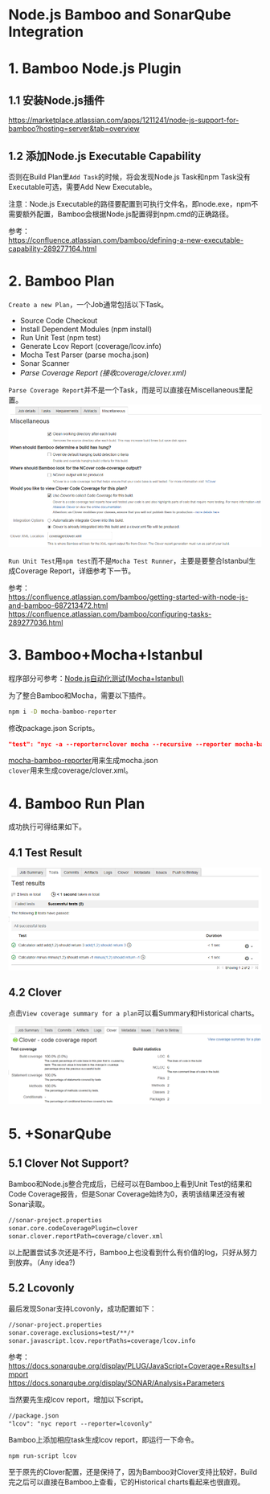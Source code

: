 Node.js Bamboo and SonarQube Integration
====
# 1. Bamboo Node.js Plugin
## 1.1 安装Node.js插件
https://marketplace.atlassian.com/apps/1211241/node-js-support-for-bamboo?hosting=server&tab=overview

## 1.2 添加Node.js Executable Capability
否则在Build Plan里`Add Task`的时候，将会发现Node.js Task和npm Task没有Executable可选，需要Add New Executable。        

注意：Node.js Executable的路径要配置到可执行文件名，即node.exe，npm不需要额外配置，Bamboo会根据Node.js配置得到npm.cmd的正确路径。

参考：      
https://confluence.atlassian.com/bamboo/defining-a-new-executable-capability-289277164.html

# 2. Bamboo Plan
`Create a new Plan`，一个Job通常包括以下Task。
* Source Code Checkout
* Install Dependent Modules (npm install)
* Run Unit Test (npm test)
* Generate Lcov Report (coverage/lcov.info)
* Mocha Test Parser (parse mocha.json)
* Sonar Scanner
* *Parse Coverage Report (接收coverage/clover.xml)*

`Parse Coverage Report`并不是一个Task，而是可以直接在Miscellaneous里配置。
![Miscellaneous](assets/miscellaneous.PNG)

`Run Unit Test`用`npm test`而不是`Mocha Test Runner`，主要是要整合Istanbul生成Coverage Report，详细参考下一节。

参考：   
https://confluence.atlassian.com/bamboo/getting-started-with-node-js-and-bamboo-687213472.html    
https://confluence.atlassian.com/bamboo/configuring-tasks-289277036.html

# 3. Bamboo+Mocha+Istanbul
程序部分可参考：[Node.js自动化测试(Mocha+Istanbul)](https://blog.csdn.net/prufeng/article/details/83043246)

为了整合Bamboo和Mocha，需要以下插件。  
```bash
npm i -D mocha-bamboo-reporter
```
修改package.json Scripts。   

```json
"test": "nyc -a --reporter=clover mocha --recursive --reporter mocha-bamboo-reporter"
```
[mocha-bamboo-reporter](https://github.com/issacg/mocha-bamboo-reporter)用来生成mocha.json   
`clover`用来生成coverage/clover.xml。

# 4. Bamboo Run Plan

成功执行可得结果如下。

## 4.1 Test Result
![tests](assets/tests.PNG)

## 4.2 Clover
点击`View coverage summary for a plan`可以看Summary和Historical charts。

![clover](assets/clover.PNG)

# 5. +SonarQube
## 5.1 Clover Not Support?
Bamboo和Node.js整合完成后，已经可以在Bamboo上看到Unit Test的结果和Code Coverage报告，但是Sonar Coverage始终为0，表明该结果还没有被Sonar读取。
```
//sonar-project.properties
sonar.core.codeCoveragePlugin=clover
sonar.clover.reportPath=coverage/clover.xml
```
以上配置尝试多次还是不行，Bamboo上也没看到什么有价值的log，只好从努力到放弃。（Any idea?)

## 5.2 Lcovonly
最后发现Sonar支持Lcovonly，成功配置如下：

```
//sonar-project.properties
sonar.coverage.exclusions=test/**/*
sonar.javascript.lcov.reportPaths=coverage/lcov.info
```
参考：   
https://docs.sonarqube.org/display/PLUG/JavaScript+Coverage+Results+Import   
https://docs.sonarqube.org/display/SONAR/Analysis+Parameters

当然要先生成lcov report，增加以下script。

```
//package.json
"lcov": "nyc report --reporter=lcovonly"
```
Bamboo上添加相应task生成lcov report，即运行一下命令。

```
npm run-script lcov
```
至于原先的Clover配置，还是保持了，因为Bamboo对Clover支持比较好，Build完之后可以直接在Bamboo上查看，它的Historical charts看起来也很直观。
